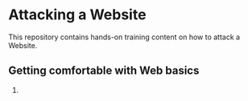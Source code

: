# Attacking a Website

This repository contains hands-on training content on how to attack a Website.

## Getting comfortable with Web basics

1. 
